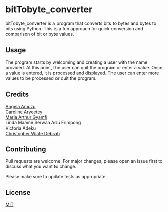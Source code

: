 # bitTobyte_converter

bitTobyte_converter is a program that converts bits to bytes and bytes to bits using Python. This is a fun approach for quick conversion and comparison of bit or byte values.

## Usage

The program starts by welcoming and creating a user with the name provided. At this point, the user can quit the program or enter a value. Once a value is entered, it is processed and displayed. The user can enter more values to be processed or quit the program. 

## Credits

[Angela Amuzu](https://github.com/AngelKafui4)                               
[Caroline Aryeetey](https://github.com/CarolKing101)                          
[Maria Arthur Gyamfi](https://github.com/gyamfi32)                        
Linda Maame Serwaa Adu Frimpong            
Victoria Adeku                             
[Christopher Wiafe Debrah](https://github.com/askdebb) 

## Contributing

Pull requests are welcome. For major changes, please open an issue first to discuss what you want to change.

Please make sure to update tests as appropriate.

## License

[MIT](https://choosealicense.com/licenses/mit/)